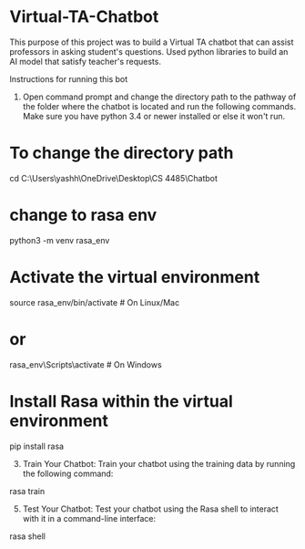 # Virtual-TA-Chatbot
This purpose of this project was to build a Virtual TA chatbot that can assist professors in asking student's questions. Used python libraries to build an AI model that satisfy teacher's requests.



Instructions for running this bot
1. Open command prompt and change the directory path to the pathway of the folder where the chatbot is located and run the following commands. Make sure you have python 3.4 or newer installed or else it won't run.

# To change the directory path
cd C:\Users\yashh\OneDrive\Desktop\CS 4485\Chatbot

# change to rasa env
python3 -m venv rasa_env

# Activate the virtual environment
source rasa_env/bin/activate  # On Linux/Mac
# or
rasa_env\Scripts\activate      # On Windows

# Install Rasa within the virtual environment
pip install rasa


3. Train Your Chatbot:
Train your chatbot using the training data by running the following command:

rasa train

5. Test Your Chatbot:
Test your chatbot using the Rasa shell to interact with it in a command-line interface:

rasa shell
